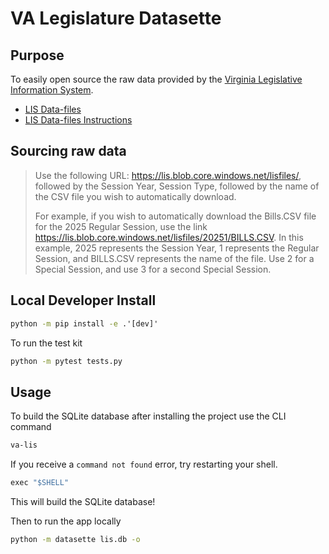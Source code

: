 # VA Legislature Datasette
## Purpose
To easily open source the raw data provided by the
[Virginia Legislative Information System](https://lis.virginia.gov/home).
- [LIS Data-files](https://lis.virginia.gov/data-files)
- [LIS Data-files Instructions](https://help.lis.virginia.gov/data/index.asp)
## Sourcing raw data
> Use the following URL: https://lis.blob.core.windows.net/lisfiles/, followed by the Session Year,
> Session Type, followed by the name of the CSV file you wish to automatically download.
> 
> For example, if you wish to automatically download the Bills.CSV file for the 2025 Regular Session,
> use the link https://lis.blob.core.windows.net/lisfiles/20251/BILLS.CSV. In this example,
> 2025 represents the Session Year, 1 represents the Regular Session, and BILLS.CSV represents the name of the file.
> Use 2 for a Special Session, and use 3 for a second Special Session.

## Local Developer Install
```cmd
python -m pip install -e .'[dev]'
```
To run the test kit
```cmd
python -m pytest tests.py
```

## Usage
To build the SQLite database after installing the project use the CLI command
```cmd
va-lis
```
If you receive a `command not found` error, try restarting your shell.
```cmd
exec "$SHELL"
```
This will build the SQLite database!

Then to run the app locally
```cmd
python -m datasette lis.db -o
```

